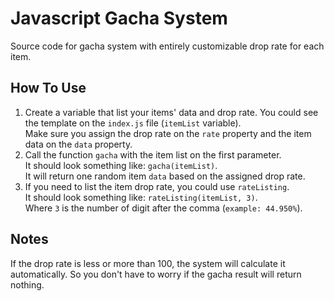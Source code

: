 # Javascript Gacha System

Source code for gacha system with entirely customizable drop rate for each item.

## How To Use

1. Create a variable that list your items' data and drop rate.
   You could see the template on the `index.js` file (`itemList` variable).  
   Make sure you assign the drop rate on the `rate` property and the item data on the `data` property.
2. Call the function `gacha` with the item list on the first parameter.  
   It should look something like: `gacha(itemList)`.  
   It will return one random item `data` based on the assigned drop rate.
3. If you need to list the item drop rate, you could use `rateListing`.  
   It should look something like: `rateListing(itemList, 3)`.  
   Where `3` is the number of digit after the comma (`example: 44.950%`).

## Notes

If the drop rate is less or more than 100, the system will calculate it automatically. So you don't have to worry if the gacha result will return nothing.
